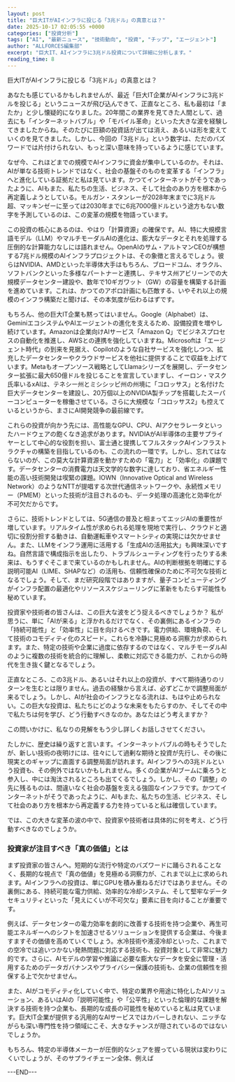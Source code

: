 ```yaml
---
layout: post
title: "巨大ITがAIインフラに投じる「3兆ドル」の真意とは？"
date: 2025-10-17 02:05:55 +0000
categories: ["投資分析"]
tags: ["AI", "最新ニュース", "技術動向", "投資", "チップ", "エージェント"]
author: "ALLFORCES編集部"
excerpt: "巨大IT、AIインフラに3兆ドル投資について詳細に分析します。"
reading_time: 8
---
```


巨大ITがAIインフラに投じる「3兆ドル」の真意とは？

あなたも感じているかもしれませんが、最近「巨大IT企業がAIインフラに3兆ドルを投じる」というニュースが飛び込んできて、正直なところ、私も最初は「またか」と少し懐疑的になりました。20年間この業界を見てきた人間として、過去にも「インターネットバブル」や「モバイル革命」といった大きな波を経験してきましたからね。そのたびに巨額の投資話が出ては消え、あるいは形を変えていくのを見てきました。しかし、今回の「3兆ドル」という数字は、ただのバズワードでは片付けられない、もっと深い意味を持っているように感じています。

なぜ今、これほどまでの規模でAIインフラに資金が集中しているのか。それは、AIが単なる技術トレンドではなく、社会の基盤そのものを変革する「インフラ」へと進化している証拠だと私は見ています。かつてインターネットがそうであったように、AIもまた、私たちの生活、ビジネス、そして社会のあり方を根本から再定義しようとしている。モルガン・スタンレーが2028年末までに3兆ドル超、マッキンゼーに至っては2030年までに6兆7000億ドルという途方もない数字を予測しているのは、この変革の規模を物語っています。

この投資の核心にあるのは、やはり「計算資源」の確保です。AI、特に大規模言語モデル（LLM）やマルチモーダルAIの進化は、膨大なデータとそれを処理する圧倒的な計算能力なしには語れません。OpenAIのサム・アルトマンCEOが構想する7兆ドル規模のAIインフラプロジェクトは、その象徴と言えるでしょう。彼らはNVIDIA、AMDといった半導体大手はもちろん、ブロードコム、オラクル、ソフトバンクといった多様なパートナーと連携し、テキサス州アビリーンでの大規模データセンター建設や、数年で10ギガワット（GW）の容量を構築する計画を進めています。これは、かつてのアポロ計画にも匹敵する、いやそれ以上の規模のインフラ構築だと聞けば、その本気度が伝わるはずです。

もちろん、他の巨大IT企業も黙ってはいません。Google（Alphabet）は、GeminiエコシステムやAIエージェントの進化を支えるため、設備投資を増やし続けています。Amazonは企業向けAIサービス「Amazon Q」でビジネスプロセスの自動化を推進し、AWSとの連携を強化していますね。Microsoftは「エージェント時代」の到来を見据え、Copilotのような自社サービスを強化しつつ、拡充したデータセンターやクラウドサービスを他社に提供することで収益を上げています。Metaもオープンソース戦略としてLlamaシリーズを展開し、データセンター拡張に最大650億ドルを投じることを宣言していますし、イーロン・マスク氏率いるxAIは、テネシー州とミシシッピ州の州境に「コロッサス」と名付けた巨大データセンターを建設し、20万個以上のNVIDIA製チップを搭載したスーパーコンピューターを稼働させている。さらに大規模な「コロッサス2」も控えているというから、まさにAI開発競争の最前線です。

これらの投資が向かう先には、高性能なGPU、CPU、AIアクセラレータといったハードウェアの飽くなき追求があります。NVIDIAがAI半導体の主要サプライヤーとして中心的な役割を担い、富士通と提携してフルスタックAIインフラストラクチャの構築を目指しているのも、この流れの一環です。しかし、忘れてはならないのが、この莫大な計算資源を動かすための「電力」と「効率化」の課題です。データセンターの消費電力は天文学的な数字に達しており、省エネルギー性能の高い技術開発は喫緊の課題。IOWN（Innovative Optical and Wireless Network）のようなNTTが提唱する次世代通信ネットワークや、永続性メモリー（PMEM）といった技術が注目されるのも、データ処理の高速化と効率化が不可欠だからです。

さらに、技術トレンドとしては、5G通信の普及と相まってエッジAIの重要性が増しています。リアルタイム性が求められる処理を現地で実行し、クラウドと適切に役割分担する動きは、自動運転車やスマートシティの実現には欠かせません。また、LLMをインフラ運用に活用する「生成AIの活用拡大」も興味深いですね。自然言語で構成指示を出したり、トラブルシューティングを行ったりする未来は、もうすぐそこまで来ているのかもしれません。AIの判断根拠を明確にする説明可能AI（LIME、SHAPなど）の活用も、信頼性確保のために不可欠な技術となるでしょう。そして、まだ研究段階ではありますが、量子コンピューティングがインフラ配置の最適化やリソーススケジューリングに革新をもたらす可能性も秘めています。

投資家や技術者の皆さんは、この巨大な波をどう捉えるべきでしょうか？ 私が思うに、単に「AIが来る」と浮かれるだけでなく、その裏側にあるインフラの「持続可能性」と「効率性」に目を向けるべきです。電力供給、環境負荷、そして技術のコモディティ化のスピード。これらを冷静に見極める洞察力が求められます。また、特定の技術や企業に過度に依存するのではなく、マルチモーダルAIのように複数の技術を統合的に理解し、柔軟に対応できる能力が、これからの時代を生き抜く鍵となるでしょう。

正直なところ、この3兆ドル、あるいはそれ以上の投資が、すべて期待通りのリターンを生むとは限りません。過去の経験から言えば、必ずどこかで調整局面が来るでしょう。しかし、AIが社会のインフラとなる流れは、もはや止められない。この巨大な投資は、私たちにどのような未来をもたらすのか、そしてその中で私たちは何を学び、どう行動すべきなのか。あなたはどう考えますか？

この問いかけに、私なりの見解をもう少し詳しくお話しさせてください。

たしかに、歴史は繰り返すと言います。インターネットバブルの時もそうでしたが、新しい技術の夜明けには、往々にして過剰な期待と投資が先行し、その後に現実とのギャップに直面する調整局面が訪れます。AIインフラへの3兆ドルという投資も、その例外ではないかもしれません。多くの企業がAIブームに乗ろうと参入し、中には淘汰されるところも出てくるでしょう。しかし、その「調整」の先に残るものは、間違いなく社会の基盤を支える強固なインフラです。かつてインターネットがそうであったように、AIもまた、私たちの生活、ビジネス、そして社会のあり方を根本から再定義する力を持っていると私は確信しています。

では、この大きな変革の波の中で、投資家や技術者は具体的に何を考え、どう行動すべきなのでしょうか。

### 投資家が注目すべき「真の価値」とは

まず投資家の皆さんへ。短期的な流行や特定のバズワードに踊らされることなく、長期的な視点で「真の価値」を見極める洞察力が、これまで以上に求められます。AIインフラへの投資は、単にGPUを積み重ねるだけではありません。その裏側にある、持続可能な電力供給、効率的な冷却システム、そして堅牢なデータセキュリティといった「見えにくいが不可欠な」要素に目を向けることが重要です。

例えば、データセンターの電力効率を劇的に改善する技術を持つ企業や、再生可能エネルギーへのシフトを加速させるソリューションを提供する企業は、今後ますますその価値を高めていくでしょう。水冷技術や液浸冷却といった、これまでの空冷では追いつかない発熱問題に対応する技術も、投資対象として非常に魅力的です。さらに、AIモデルの学習や推論に必要な膨大なデータを安全に管理・活用するためのデータガバナンスやプライバシー保護の技術も、企業の信頼性を担保する上で欠かせません。

また、AIがコモディティ化していく中で、特定の業界や用途に特化したAIソリューション、あるいはAIの「説明可能性」や「公平性」といった倫理的な課題を解決する技術を持つ企業も、長期的な成長の可能性を秘めていると私は見ています。巨大IT企業が提供する汎用的なAIサービスではカバーしきれない、ニッチながらも深い専門性を持つ領域にこそ、大きなチャンスが隠されているのではないでしょうか。

もちろん、特定の半導体メーカーが圧倒的なシェアを握っている現状は変わりにくいでしょうが、そのサプライチェーン全体、例えば

---END---